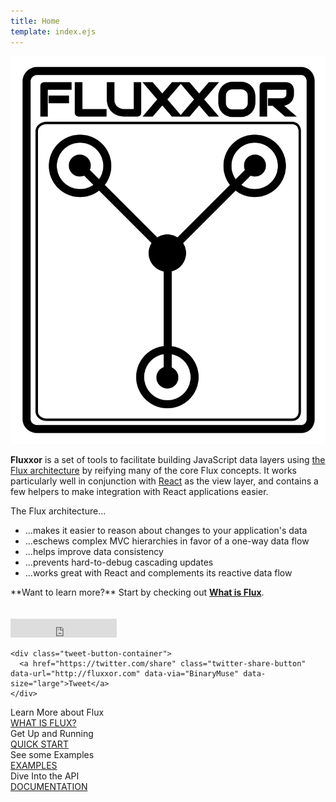 ```yaml
---
title: Home
template: index.ejs
---
```


<div class="logo-container">
  <img src="/fluxxor.svg" alt="Fluxxor" title="Fluxxor" class="logo-svg">
</div>

<div class="homepage-callout">
  <p><strong>Fluxxor</strong> is a set of tools to facilitate building JavaScript data layers using <a href="/what-is-flux.html">the Flux architecture</a> by reifying many of the core Flux concepts. It works particularly well in conjunction with <a href="http://facebook.github.io/react/">React</a> as the view layer, and contains a few helpers to make integration with React applications easier.</p>

  <p>The Flux architecture...</p>

  <ul class="features">
    <li>...makes it easier to reason about changes to your application's data</li>
    <li>...eschews complex MVC hierarchies in favor of a one-way data flow</li>
    <li>...helps improve data consistency</li>
    <li>...prevents hard-to-debug cascading updates</li>
    <li>...works great with React and complements its reactive data flow</li>
  </ul>

  <p>**Want to learn more?** Start by checking out <strong><a href="/what-is-flux.html">What is Flux</a></strong>.</p>

  <div style="padding-top: 20px">
    <iframe src="http://ghbtns.com/github-btn.html?user=BinaryMuse&repo=fluxxor&type=watch&count=true&size=large"
    allowtransparency="true" frameborder="0" scrolling="0" width="170" height="30"></iframe>

    <div class="tweet-button-container">
      <a href="https://twitter.com/share" class="twitter-share-button" data-url="http://fluxxor.com" data-via="BinaryMuse" data-size="large">Tweet</a>
    </div>
  </div>
</div>

<div style="clear: both" class="bottom-button-container">
  <div class="index-button-container teal">
  <span class="cta">Learn More about Flux</span>
  <div class="button-container"><a href="/what-is-flux.html">WHAT IS FLUX?</a></div>
  </div>

  <div class="index-button-container orange">
  <span class="cta">Get Up and Running</span>
  <div class="button-container"><a href="/guides/quick-start.html">QUICK START</a></div>
  </div>

  <div class="index-button-container purple">
  <span class="cta">See some Examples</span>
  <div class="button-container"><a href="/examples/">EXAMPLES</a></div>
  </div>

  <div class="index-button-container red">
  <span class="cta">Dive Into the API</span>
  <div class="button-container"><a href="/documentation/">DOCUMENTATION</a></div>
  </div>
</div>

